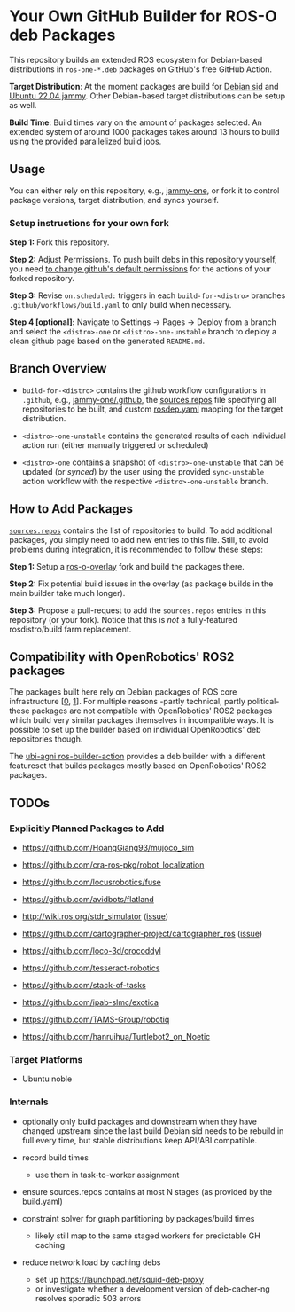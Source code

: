 # Your Own GitHub Builder for ROS-O deb Packages

This repository builds an extended ROS ecosystem for Debian-based distributions in `ros-one-*.deb` packages on GitHub's free GitHub Action.

**Target Distribution**: At the moment packages are build for [Debian sid](https://github.com/v4hn/ros-o-builder/tree/build-for-sid) and [Ubuntu 22.04 jammy](https://github.com/v4hn/ros-o-builder/tree/build-for-jammy). Other Debian-based target distributions can be setup as well.

**Build Time**: Build times vary on the amount of packages selected. An extended system of around 1000 packages takes around 13 hours to build using the provided parallelized build jobs.

## Usage

You can either rely on this repository, e.g., [jammy-one](https://github.com/v4hn/ros-o-builder/blob/jammy-one/README.md#install-instructions), or fork it to control package versions, target distribution, and syncs yourself.

### Setup instructions for your own fork

**Step 1:** Fork this repository.

**Step 2:** Adjust Permissions.
To push built debs in this repository yourself, you need [to change github's default permissions](https://github.com/ad-m/github-push-action/?tab=readme-ov-file#requirements-and-prerequisites) for the actions of your forked repository.

**Step 3:** Revise `on.scheduled:` triggers in each `build-for-<distro>` branches `.github/workflows/build.yaml` to only build when necessary.

**Step 4 [optional]:** Navigate to Settings -> Pages -> Deploy from a branch and select the `<distro>-one` or `<distro>-one-unstable` branch to deploy a clean github page based on the generated `README.md`.

## Branch Overview

- `build-for-<distro>` contains the github workflow configurations in `.github`, e.g., [jammy-one/.github](https://github.com/v4hn/ros-o-builder/tree/build-for-jammy/.github), the [sources.repos](https://github.com/v4hn/ros-o-builder/tree/build-for-jammy/sources.repos) file specifying all repositories to be built, and custom [rosdep.yaml](https://github.com/v4hn/ros-o-builder/tree/build-for-jammy/rosdep.yaml) mapping for the target distribution.

- `<distro>-one-unstable` contains the generated results of each individual action run (either manually triggered or scheduled)

- `<distro>-one` contains a snapshot of `<distro>-one-unstable` that can be updated (or *synced*) by the user using the provided `sync-unstable` action workflow with the respective `<distro>-one-unstable` branch.

## How to Add Packages

[`sources.repos`](https://github.com/v4hn/ros-o-builder/tree/main/sources.repos) contains the list of repositories to build.
To add additional packages, you simply need to add new entries to this file. Still, to avoid problems during integration, it is recommended to follow these steps:

**Step 1:** Setup a [ros-o-overlay](https://github.com/v4hn/ros-o-overlay) fork and build the packages there.

**Step 2:** Fix potential build issues in the overlay (as package builds in the main builder take much longer).

**Step 3:** Propose a pull-request to add the `sources.repos` entries in this repository (or your fork). Notice that this is *not* a fully-featured rosdistro/build farm replacement.

## Compatibility with OpenRobotics' ROS2 packages

The packages built here rely on Debian packages of ROS core infrastructure [[0](https://packages.debian.org/source/sid/ros-rosdep), [1](https://packages.debian.org/source/sid/ros-catkin)]. For multiple reasons -partly technical, partly political- these packages are not compatible with OpenRobotics' ROS2 packages which build very similar packages themselves in incompatible ways. It is possible to set up the builder based on individual OpenRobotics' deb repositories though.

The [ubi-agni ros-builder-action](https://github.com/ubi-agni/ros-builder-action) provides a deb builder with a different featureset that builds packages mostly based on OpenRobotics' ROS2 packages.

## TODOs

### Explicitly Planned Packages to Add

- https://github.com/HoangGiang93/mujoco_sim
- https://github.com/cra-ros-pkg/robot_localization
- https://github.com/locusrobotics/fuse
- https://github.com/avidbots/flatland
- http://wiki.ros.org/stdr_simulator ([issue](https://github.com/stdr-simulator-ros-pkg/stdr_simulator/issues/210))
- https://github.com/cartographer-project/cartographer_ros ([issue](https://github.com/cartographer-project/cartographer_ros/issues/1766))

- https://github.com/loco-3d/crocoddyl
- https://github.com/tesseract-robotics
- https://github.com/stack-of-tasks
- https://github.com/ipab-slmc/exotica

- https://github.com/TAMS-Group/robotiq
- https://github.com/hanruihua/Turtlebot2_on_Noetic

### Target Platforms

- Ubuntu noble

### Internals

- optionally only build packages and downstream when they have changed upstream since the last build
  Debian sid needs to be rebuild in full every time, but stable distributions keep API/ABI compatible.

- record build times 
  - use them in task-to-worker assignment

- ensure sources.repos contains at most N stages (as provided by the build.yaml)

- constraint solver for graph partitioning by packages/build times
  - likely still map to the same staged workers for predictable GH caching

- reduce network load by caching debs
  - set up https://launchpad.net/squid-deb-proxy
  - or investigate whether a development version of deb-cacher-ng resolves sporadic 503 errors
